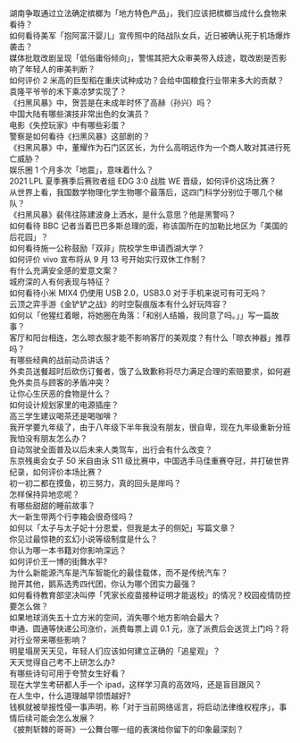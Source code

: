 湖南争取通过立法确定槟榔为「地方特色产品」，我们应该把槟榔当成什么食物来看待？  
如何看待美军「抱阿富汗婴儿」宣传照中的陆战队女兵，近日被确认死于机场爆炸袭击？  
媒体批耽改剧呈现「低俗庸俗倾向」，警惕其把大众审美带入歧途，耽改剧是否影响了年轻人的审美判断？  
如何评价 2 米高的巨型稻在重庆试种成功？会给中国粮食行业带来多大的贡献？袁隆平爷爷的禾下乘凉梦实现了？  
《扫黑风暴》中，贺芸是在未成年时怀了高赫（孙兴）吗？  
中国大陆有哪些演技非常出色的女演员？  
电影《失控玩家》中有哪些彩蛋？  
警察是如何看待《扫黑风暴》这部剧的？  
《扫黑风暴》中，董耀作为石门区区长，为什么高明远作为一个商人敢对其进行死亡威胁？  
娱乐圈 1 个月多次「地震」，意味着什么？  
2021 LPL 夏季赛季后赛败者组 EDG 3:0 战胜 WE 晋级，如何评价这场比赛？  
从世界上看，我国数学物理化学生物哪个最落后，这四门科学分别位于哪几个梯队？  
《扫黑风暴》裴伟往陈建波身上洒水，是什么意思？他是黑警吗？  
如何看待 BBC 记者当着巴巴多斯总理的面，称该国所在的加勒比地区为「美国的后花园」？  
如何看待施一公称鼓励「双非」院校学生申请西湖大学？  
如何评价 vivo 宣布将从 9 月 13 号开始实行双休工作制？  
有什么充满安全感的爱意文案？  
城府深的人有何表现与特征？  
如何看待小米 MIX4 仍使用 USB 2.0，USB3.0 对于手机来说可有可无吗？  
云顶之弈手游《金铲铲之战》的时空裂痕版本有什么好玩阵容？  
如何以「他猩红着眼，将她圈在角落：「和别人结婚，我同意了吗。」」写一篇故事？  
客厅和阳台相连，怎么晾衣服才能不影响客厅的美观度？有什么「晾衣神器」推荐吗？  
有哪些经典的战前动员讲话？  
外卖员送餐超时后砍伤订餐者，饿了么致歉称将尽力满足合理的索赔要求，如何避免外卖员与顾客的矛盾冲突？  
让你心生厌恶的食物是什么？  
如何设计规划家里的电源插座？  
高三学生建议喝茶还是喝咖啡？  
我开学要九年级了，由于八年级下半年我没有朋友，很自卑，现在九年级重新分班我怕没有朋友怎么办？  
自动驾驶全面普及以后未来人类驾车，出行会有什么改变？  
东京残奥会女子 50 米自由泳 S11 级比赛中，中国选手马佳重赛夺冠，并打破世界纪录，如何评价本场比赛？  
初一初二都在摸鱼，初三努力，真的回头是岸吗？  
怎样保持异地恋呢？  
有哪些甜甜的睡前故事？  
大一新生带两个行李箱会很奇怪吗？  
如何以「太子与太子妃十分恩爱，但我是太子的侧妃」写篇文章？  
你见过最惊艳的玄幻小说等级制度是什么？  
你认为哪一本书籍对你影响深远？  
如何评价王一博的街舞水平?  
为什么新能源汽车是汽车智能化的最佳载体，而不是传统汽车？  
抛开其他，鹅系选秀四代团，你认为哪个团实力最强？  
如何看待教育部坚决叫停「凭家长疫苗接种证明才能返校」的情况？校园疫情防控要怎么做？  
如果地球消失五十立方米的空间，消失哪个地方影响会最大？  
申通、圆通等快递公司涨价，派费每票上调 0.1 元，涨了派费后会送货上门吗？将对行业带来哪些影响？  
明星塌房天天见，年轻人们应该如何建立正确的「追星观」？  
天天觉得自己考不上研怎么办?  
有哪些诗句可用于夸赞女生好看？  
现在大学生考研都人手一个 ipad，这样学习真的高效吗，还是盲目跟风？  
在人生中，什么道理越早领悟越好?  
钱枫就被举报性侵一事声明，称「对于当前网络谣言，将启动法律维权程序」，事情后续可能会怎么发展？  
《披荆斩棘的哥哥》一公舞台哪一组的表演给你留下的印象最深刻？  
